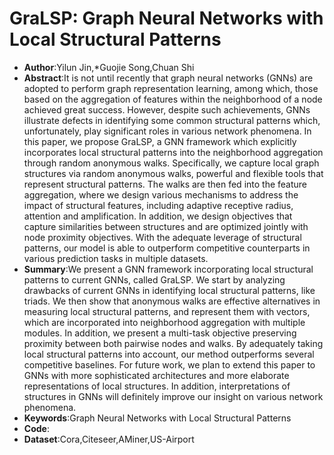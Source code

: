 # GraLSP: Graph Neural Networks with Local Structural Patterns
* **Author**:Yilun Jin,*Guojie Song,Chuan Shi
* **Abstract**:It is not until recently that graph neural networks (GNNs) are adopted to perform graph representation learning, among which, those based on the aggregation of features within the neighborhood of a node achieved great success. However, despite such achievements, GNNs illustrate defects in identifying some common structural patterns which, unfortunately, play significant roles in various network phenomena. In this paper, we propose GraLSP, a GNN framework which explicitly incorporates local structural patterns into the neighborhood aggregation through random anonymous walks. Specifically, we capture local graph structures via random anonymous walks, powerful and flexible tools that represent structural patterns. The walks are then fed into the feature aggregation, where we design various mechanisms to address the impact of structural features, including adaptive receptive radius, attention and amplification. In addition, we design objectives that capture similarities between structures and are optimized jointly with node proximity objectives. With the adequate leverage of structural patterns, our model is able to outperform competitive counterparts in various prediction tasks in multiple datasets.
* **Summary**:We present a GNN framework incorporating local structural patterns to current GNNs, called GraLSP. We start by analyzing drawbacks of current GNNs in identifying local structural patterns, like triads. We then show that anonymous walks are effective alternatives in measuring local structural patterns, and represent them with vectors, which are incorporated into neighborhood aggregation with multiple modules. In addition, we present a multi-task objective preserving proximity between both pairwise nodes and walks. By adequately taking local structural patterns into account, our method outperforms several competitive baselines. For future work, we plan to extend this paper to GNNs with more sophisticated architectures and more elaborate representations of local structures. In addition, interpretations of structures in GNNs will definitely improve our insight on various network phenomena.
* **Keywords**:Graph Neural Networks with Local Structural Patterns
* **Code**:
* **Dataset**:Cora,Citeseer,AMiner,US-Airport